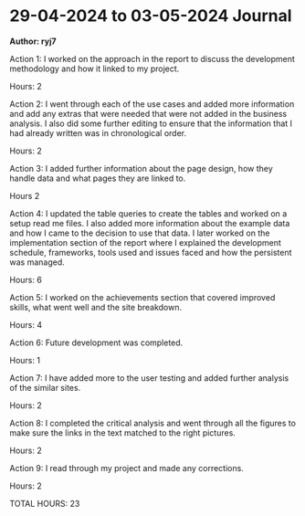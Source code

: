# 29-04-2024 to 03-05-2024 Journal
**Author: ryj7**

Action 1: I worked on the approach in the report to discuss the development methodology and how it linked to my project.

Hours: 2

Action 2: I went through each of the use cases and added more information and add any extras that were needed that were not added in the business analysis. I also did some further editing to ensure that the information that I had already written was in chronological order.

Hours: 2

Action 3: I added further information about the page design, how they handle data and what pages they are linked to.

Hours 2

Action 4: I updated the table queries to create the tables and worked on a setup read me files. I also added more information about the example data and how I came to the decision to use that data. I later worked on the implementation section of the report where I explained the development schedule, frameworks, tools used and issues faced and how the persistent was managed.

Hours: 6

Action 5: I worked on the achievements section that covered improved skills, what went well and the site breakdown.

Hours: 4

Action 6: Future development was completed.

Hours: 1

Action 7: I have added more to the user testing and added further analysis of the similar sites.

Hours: 2

Action 8: I completed the critical analysis and went through all the figures to make sure the links in the text matched to the right pictures.

Hours: 2

Action 9: I read through my project and made any corrections.

Hours: 2

TOTAL HOURS: 23